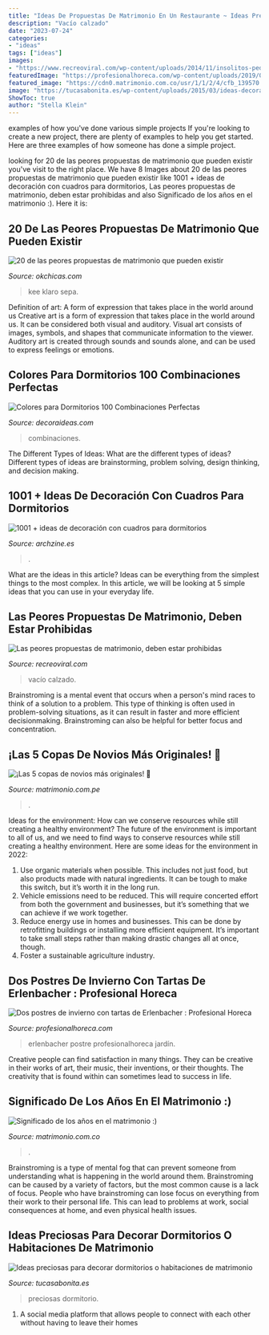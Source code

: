 ```yaml
---
title: "Ideas De Propuestas De Matrimonio En Un Restaurante ~ Ideas Preciosas Para Decorar Dormitorios O Habitaciones De Matrimonio"
description: "Vacío calzado"
date: "2023-07-24"
categories:
- "ideas"
tags: ["ideas"]
images:
- "https://www.recreoviral.com/wp-content/uploads/2014/11/insolitos-pedidos-de-matrimonio-4.jpg"
featuredImage: "https://profesionalhoreca.com/wp-content/uploads/2019/01/Profesionalhoreca-postre-Erlenbacher_jardin_de_invierno_ftd.jpg"
featured_image: "https://cdn0.matrimonio.com.co/usr/1/1/2/4/cfb_139570.jpg"
image: "https://tucasabonita.es/wp-content/uploads/2015/03/ideas-decorar-habitacion-matrimonio-dormitorio-estilos-6.jpg"
ShowToc: true
author: "Stella Klein"
---
```



examples of how you've done various simple projects
If you're looking to create a new project, there are plenty of examples to help you get started. Here are three examples of how someone has done a simple project.

	

		
looking for 20 de las peores propuestas de matrimonio que pueden existir you've visit to the right place. We have 8 Images about 20 de las peores propuestas de matrimonio que pueden existir like 1001 + ideas de decoración con cuadros para dormitorios, Las peores propuestas de matrimonio, deben estar prohibidas and also Significado de los años en el matrimonio :). Here it is:
		
    
## 20 De Las Peores Propuestas De Matrimonio Que Pueden Existir

<img loading=lazy src="https://www.okchicas.com/wp-content/uploads/2015/02/peores-propuestas-de-matrimonio-13.jpg" onerror="this.onerror=null;this.src='https://tse1.mm.bing.net/th?id=OIP.m8hMlCGFEovMFRxCWevlwwHaE7&amp;pid=15.1';" alt="20 de las peores propuestas de matrimonio que pueden existir">

_Source: okchicas.com_

>kee klaro sepa. 

	

Definition of art: A form of expression that takes place in the world around us
Creative art is a form of expression that takes place in the world around us. It can be considered both visual and auditory. Visual art consists of images, symbols, and shapes that communicate information to the viewer. Auditory art is created through sounds and sounds alone, and can be used to express feelings or emotions.

    
## Colores Para Dormitorios 100 Combinaciones Perfectas

<img loading=lazy src="http://decoraideas.com/wp-content/uploads/2016/07/001-96.jpg" onerror="this.onerror=null;this.src='https://tse1.mm.bing.net/th?id=OIP.c30zfWfcXQiuEU7p3uMbUgHaHT&amp;pid=15.1';" alt="Colores para Dormitorios 100 Combinaciones Perfectas">

_Source: decoraideas.com_

>combinaciones. 

	

The Different Types of Ideas: What are the different types of ideas?
Different types of ideas are brainstorming, problem solving, design thinking, and decision making.

    
## 1001 + Ideas De Decoración Con Cuadros Para Dormitorios

<img loading=lazy src="https://archzine.es/wp-content/uploads/2018/01/7-ideas-con-interiores-decorados-con-cuadros-ikea-cortinas-en-verde-manzana-dos-camas-individuales-de-madera-con-cabeceros-vintage-e1516881025323.jpg" onerror="this.onerror=null;this.src='https://tse2.mm.bing.net/th?id=OIP.wgXkddnI0mhsNWN2-BFWmwHaKn&amp;pid=15.1';" alt="1001 + ideas de decoración con cuadros para dormitorios">

_Source: archzine.es_

>. 

	

What are the ideas in this article?
Ideas can be everything from the simplest things to the most complex. In this article, we will be looking at 5 simple ideas that you can use in your everyday life.

    
## Las Peores Propuestas De Matrimonio, Deben Estar Prohibidas

<img loading=lazy src="https://www.recreoviral.com/wp-content/uploads/2014/11/insolitos-pedidos-de-matrimonio-4.jpg" onerror="this.onerror=null;this.src='https://tse1.mm.bing.net/th?id=OIP.4E-pedvki2CHPQlnjWdhDwHaFi&amp;pid=15.1';" alt="Las peores propuestas de matrimonio, deben estar prohibidas">

_Source: recreoviral.com_

>vacío calzado. 

	

Brainstroming is a mental event that occurs when a person's mind races to think of a solution to a problem. This type of thinking is often used in problem-solving situations, as it can result in faster and more efficient decisionmaking. Brainstroming can also be helpful for better focus and concentration.

    
## ¡Las 5 Copas De Novios Más Originales! 🥂

<img loading=lazy src="https://cdn0.matrimonio.com.pe/usr/9/0/9/0/cfb_215990.jpg" onerror="this.onerror=null;this.src='https://tse3.mm.bing.net/th?id=OIP.EdqsLj357RKr_zjkRYjNVgAAAA&amp;pid=15.1';" alt="¡Las 5 copas de novios más originales! 🥂">

_Source: matrimonio.com.pe_

>. 

	

Ideas for the environment: How can we conserve resources while still creating a healthy environment?
The future of the environment is important to all of us, and we need to find ways to conserve resources while still creating a healthy environment. Here are some ideas for the environment in 2022: 
1. Use organic materials when possible. This includes not just food, but also products made with natural ingredients. It can be tough to make this switch, but it’s worth it in the long run. 
2. Vehicle emissions need to be reduced. This will require concerted effort from both the government and businesses, but it’s something that we can achieve if we work together. 
3. Reduce energy use in homes and businesses. This can be done by retrofitting buildings or installing more efficient equipment. It’s important to take small steps rather than making drastic changes all at once, though. 
4. Foster a sustainable agriculture industry.

    
## Dos Postres De Invierno Con Tartas De Erlenbacher : Profesional Horeca

<img loading=lazy src="https://profesionalhoreca.com/wp-content/uploads/2019/01/Profesionalhoreca-postre-Erlenbacher_jardin_de_invierno_ftd.jpg" onerror="this.onerror=null;this.src='https://tse4.mm.bing.net/th?id=OIP.mKmm30g9voLLimNfapuCcQHaEc&amp;pid=15.1';" alt="Dos postres de invierno con tartas de Erlenbacher : Profesional Horeca">

_Source: profesionalhoreca.com_

>erlenbacher postre profesionalhoreca jardín. 

	

Creative people can find satisfaction in many things. They can be creative in their works of art, their music, their inventions, or their thoughts. The creativity that is found within can sometimes lead to success in life.

    
## Significado De Los Años En El Matrimonio :)

<img loading=lazy src="https://cdn0.matrimonio.com.co/usr/1/1/2/4/cfb_139570.jpg" onerror="this.onerror=null;this.src='https://tse1.mm.bing.net/th?id=OIP.qkmCHEg8u01Rt0LI3XpfnQHaHa&amp;pid=15.1';" alt="Significado de los años en el matrimonio :)">

_Source: matrimonio.com.co_

>. 

	

Brainstroming is a type of mental fog that can prevent someone from understanding what is happening in the world around them. Brainstroming can be caused by a variety of factors, but the most common cause is a lack of focus. People who have brainstroming can lose focus on everything from their work to their personal life. This can lead to problems at work, social consequences at home, and even physical health issues.

    
## Ideas Preciosas Para Decorar Dormitorios O Habitaciones De Matrimonio

<img loading=lazy src="https://tucasabonita.es/wp-content/uploads/2015/03/ideas-decorar-habitacion-matrimonio-dormitorio-estilos-6.jpg" onerror="this.onerror=null;this.src='https://tse4.mm.bing.net/th?id=OIP.C_UDebGvz12BzzPZvzgHcAHaLc&amp;pid=15.1';" alt="Ideas preciosas para decorar dormitorios o habitaciones de matrimonio">

_Source: tucasabonita.es_

>preciosas dormitorio. 

	

1. A social media platform that allows people to connect with each other without having to leave their homes 

